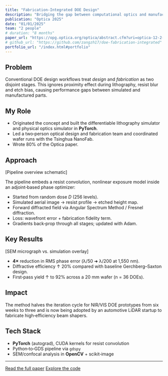 ```yaml
---
title: "Fabrication‑Integrated DOE Design"
description: "Bridging the gap between computational optics and manufacturing: an end‑to‑end differentiable pipeline that optimizes lithography steps and phase profiles simultaneously, yielding diffractive optical elements (DOEs) with record‑low fabrication error."
publication: "Optica 2025"
date: "01/01/2025"
team: "2 people"
# duration: "8 months"
paper_url: "https://opg.optica.org/optica/abstract.cfm?uri=optica-12-2-228"
# github_url: "https://github.com/zangzh17/doe-fabrication-integrated"
portfolio_url: "/index.html#portfolio"
---
```


## Problem

Conventional DOE design workflows treat *design* and *fabrication* as two disjoint stages. This ignores proximity effect during lithography, resist blur and etch bias, causing performance gaps between simulated and manufactured parts.

## My Role

- Originated the concept and built the differentiable lithography simulator and physical optics simulator in **PyTorch**.
- Led a two‑person optical design and fabrication team and coordinated wafer runs with the Tsinghua NanoFab.
- Wrote 80% of the Optica paper.

## Approach

<div class="img-placeholder">[Pipeline overview schematic]</div>

The pipeline embeds a resist convolution, nonlinear exposure model inside an adjoint‑based phase optimizer:

- Started from random dose *D* (256 levels).
- Simulated aerial image → resist profile → etched height map.
- Forward diffracted field via Angular Spectrum Method / Fresnel diffraction.
- Loss: wavefront error + fabrication fidelity term.
- Gradients back‑prop through all stages; updated with Adam.

## Key Results

<div class="img-placeholder">[SEM micrograph vs. simulation overlay]</div>

- **4×** reduction in RMS phase error (λ/50 ➜ λ/200 at 1,550 nm).
- Diffractive efficiency ↑ 20% compared with baseline Gerchberg–Saxton design.
- First‑pass yield ↑ to 92% across a 20 mm wafer (n = 36 DOEs).

## Impact

The method halves the iteration cycle for NIR/VIS DOE prototypes from six weeks to three and is now being adopted by an automotive LiDAR startup to fabricate high‑efficiency beam shapers.

## Tech Stack

- **PyTorch** (autograd), CUDA kernels for resist convolution
- Python‑to‑GDS pipeline via `gdspy`
- SEM/confocal analysis in **OpenCV** + scikit‑image

---

<div class="bottom-btns">
<a href="https://opg.optica.org/optica/abstract.cfm?uri=optica-12-2-228" target="_blank"><i class="fas fa-file-lines"></i> Read the full paper</a>
<a href="https://github.com/zangzh17/doe-fabrication-integrated" target="_blank"><i class="fab fa-github"></i> Explore the code</a>
</div>